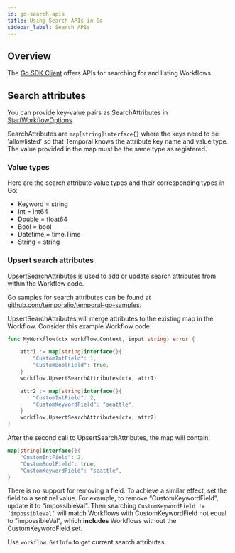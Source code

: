 ```yaml
---
id: go-search-apis
title: Using Search APIs in Go
sidebar_label: Search APIs
---
```


## Overview

The [Go SDK Client](https://pkg.go.dev/go.temporal.io/sdk/client#Client) offers APIs for searching for and listing Workflows.

## Search attributes

You can provide key-value pairs as SearchAttributes in [StartWorkflowOptions](https://pkg.go.dev/go.temporal.io/sdk/internal#StartWorkflowOptions).

SearchAttributes are `map[string]interface{}` where the keys need to be 'allowlisted' so that Temporal knows the attribute key name and value type.
The value provided in the map must be the same type as registered.

### Value types

Here are the search attribute value types and their corresponding types in Go:

- Keyword = string
- Int = int64
- Double = float64
- Bool = bool
- Datetime = time.Time
- String = string

### Upsert search attributes

[UpsertSearchAttributes](https://pkg.go.dev/go.temporal.io/sdk/workflow#UpsertSearchAttributes) is used to add or update search attributes from within the Workflow code.

Go samples for search attributes can be found at [github.com/temporalio/temporal-go-samples](https://github.com/temporalio/temporal-go-samples/tree/master/searchattributes).

UpsertSearchAttributes will merge attributes to the existing map in the Workflow.
Consider this example Workflow code:

```go
func MyWorkflow(ctx workflow.Context, input string) error {

    attr1 := map[string]interface{}{
        "CustomIntField": 1,
        "CustomBoolField": true,
    }
    workflow.UpsertSearchAttributes(ctx, attr1)

    attr2 := map[string]interface{}{
        "CustomIntField": 2,
        "CustomKeywordField": "seattle",
    }
    workflow.UpsertSearchAttributes(ctx, attr2)
}
```

After the second call to UpsertSearchAttributes, the map will contain:

```go
map[string]interface{}{
    "CustomIntField": 2,
    "CustomBoolField": true,
    "CustomKeywordField": "seattle",
}
```

There is no support for removing a field.
To achieve a similar effect, set the field to a sentinel value.
For example, to remove “CustomKeywordField”, update it to “impossibleVal”.
Then searching `CustomKeywordField != ‘impossibleVal’` will match Workflows with CustomKeywordField not equal to "impossibleVal", which **includes** Workflows without the CustomKeywordField set.

Use `workflow.GetInfo` to get current search attributes.
